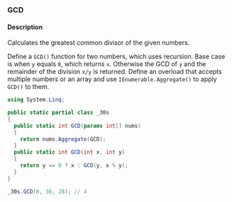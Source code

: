 ### GCD

#### Description
Calculates the greatest common divisor of the given numbers.

Define a `GCD()` function for two numbers, which uses recursion.
Base case is when `y` equals `0`, which returns `x`.
Otherwise the GCD of `y` and the remainder of the division `x/y` is returned.
Define an overload that accepts multiple numbers or an array and use `IEnumerable.Aggregate()` to apply `GCD()` to them.

```csharp
using System.Linq;

public static partial class _30s 
{
  public static int GCD(params int[] nums)
  {
    return nums.Aggregate(GCD);
  }
  public static int GCD(int x, int y)
  {
    return y == 0 ? x : GCD(y, x % y);
  }
}
```

```csharp
_30s.GCD(8, 36, 28); // 4
```
